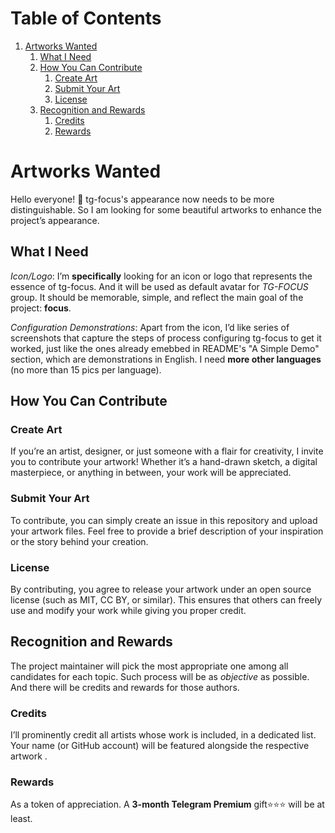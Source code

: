 
# Table of Contents

1.  [Artworks Wanted](#orgcf3c252)
    1.  [What I Need](#orgfa7341e)
    2.  [How You Can Contribute](#org3ac082f)
        1.  [Create Art](#org71cb7fc)
        2.  [Submit Your Art](#org7cafcdc)
        3.  [License](#org1b77629)
    3.  [Recognition and Rewards](#orgdbc2c9e)
        1.  [Credits](#org4d70f89)
        2.  [Rewards](#org2b5deef)


<a id="orgcf3c252"></a>

# Artworks Wanted

Hello everyone! 👋 tg-focus's appearance now needs to be more
distinguishable. So I am looking for some beautiful artworks to
enhance the project’s appearance.


<a id="orgfa7341e"></a>

## What I Need

*Icon/Logo*: I’m **specifically** looking for an icon or logo that
represents the essence of tg-focus. And it will be used as default
avatar for *TG-FOCUS* group. It should be memorable, simple, and
reflect the main goal of the project: **focus**.

*Configuration Demonstrations*: Apart from the icon, I’d like series of
screenshots that capture the steps of process configuring tg-focus to
get it worked, just like the ones already emebbed in README's "A Simple Demo"
section, which are demonstrations in English.
I need ****more other languages**** (no more than 15 pics per language). 


<a id="org3ac082f"></a>

## How You Can Contribute


<a id="org71cb7fc"></a>

### Create Art

If you’re an artist, designer, or just someone with a
flair for creativity, I invite you to contribute your artwork! Whether
it’s a hand-drawn sketch, a digital masterpiece, or anything in
between, your work will be appreciated. 


<a id="org7cafcdc"></a>

### Submit Your Art

To contribute, you can simply create an issue in this
repository and upload your artwork files. Feel free to provide a brief
description of your inspiration or the story behind your creation. 


<a id="org1b77629"></a>

### License

By contributing, you agree to release your artwork under an
open source license (such as MIT, CC BY, or similar). This ensures
that others can freely use and modify your work while giving you
proper credit. 


<a id="orgdbc2c9e"></a>

## Recognition and Rewards

The project maintainer will pick the most appropriate one among all
candidates for each topic. Such process will be as *objective* as
possible. And there will be credits and rewards for those authors.


<a id="org4d70f89"></a>

### Credits

I’ll prominently credit all artists whose work is included, in a
dedicated list. Your name (or GitHub account) will be featured
alongside the respective artwork .


<a id="org2b5deef"></a>

### Rewards

As a token of appreciation. A **3-month Telegram Premium** gift⭐⭐⭐
will be at least.

